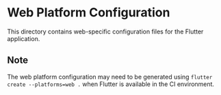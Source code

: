 # Web Platform Configuration

This directory contains web-specific configuration files for the Flutter application.

## Note

The web platform configuration may need to be generated using `flutter create --platforms=web .` when Flutter is available in the CI environment.